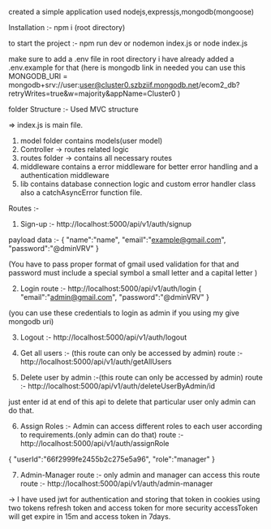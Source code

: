 created a simple application
used nodejs,expressjs,mongodb(mongoose)

Installation :- 
npm i (root directory)

to start the project :-
    npm run dev 
    or
    nodemon index.js
    or
    node index.js


make sure to add a .env file in root directory
i have already added a .env.example for that
(here is mongodb link in needed you can use this 
MONGODB_URI = mongodb+srv://user:user@cluster0.szbziif.mongodb.net/ecom2_db?retryWrites=true&w=majority&appName=Cluster0
)



folder Structure :- 
Used MVC structure 

=> index.js is main file.

1) model folder contains models(user model)
2) Controller -> routes related logic
3) routes folder -> contains all necessary routes 
4) middleware contains a error middleware for better error handling and a authentication middleware
5) lib contains database connection logic and custom error handler class also a catchAsyncError function file.


Routes :- 

1) Sign-up :- http://localhost:5000/api/v1/auth/signup

payload data :- {
    "name":"name",
    "email":"example@gmail.com",
    "password":"@dminVRV"
}

(You have to pass proper format of gmail used validation for that
and password must include a special symbol a small letter and a capital letter
)

2) Login route :- http://localhost:5000/api/v1/auth/login
{
    "email":"admin@gmail.com",
    "password":"@dminVRV"
}

(you can use these credentials to login as admin if you using my give mongodb uri)

3) Logout :- http://localhost:5000/api/v1/auth/logout


4) Get all users :- 
(this route can only be accessed by admin)
route :- http://localhost:5000/api/v1/auth/getAllUsers

5) Delete user by admin :-(this route can only be accessed by admin)
route :- http://localhost:5000/api/v1/auth/deleteUserByAdmin/id

just enter id at end of this api to delete that particular user only admin can do that.

6) Assign Roles :- Admin can access different roles to each user according to requirements.(only admin can do that)
route :- http://localhost:5000/api/v1/auth/assignRole

{
    "userId":"66f2999fe2455b2c275e5a96",
    "role":"manager"
}

7) Admin-Manager route :- only admin and manager can access this route
route :- http://localhost:5000/api/v1/auth/admin-manager


-> I have used jwt for authentication and storing that token in cookies
using two tokens refresh token and access token for more security
accessToken will get expire in 15m and access token in 7days.


